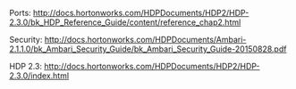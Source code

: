 Ports:
http://docs.hortonworks.com/HDPDocuments/HDP2/HDP-2.3.0/bk_HDP_Reference_Guide/content/reference_chap2.html

Security:
http://docs.hortonworks.com/HDPDocuments/Ambari-2.1.1.0/bk_Ambari_Security_Guide/bk_Ambari_Security_Guide-20150828.pdf

HDP 2.3:
http://docs.hortonworks.com/HDPDocuments/HDP2/HDP-2.3.0/index.html



